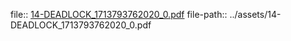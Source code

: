 file:: [14-DEADLOCK_1713793762020_0.pdf](../assets/14-DEADLOCK_1713793762020_0.pdf)
file-path:: ../assets/14-DEADLOCK_1713793762020_0.pdf
